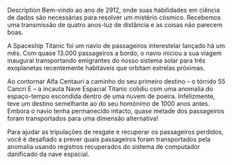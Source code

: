 Description
Bem-vindo ao ano de 2912, onde suas habilidades em ciência de dados são necessárias para resolver um mistério cósmico. Recebemos uma transmissão de quatro anos-luz de distância e as coisas não parecem boas.

A Spaceship Titanic foi um navio de passageiros interestelar lançado há um mês. Com quase 13.000 passageiros a bordo, o navio iniciou a sua viagem inaugural transportando emigrantes do nosso sistema solar para três exoplanetas recentemente habitáveis que orbitam estrelas próximas.

Ao contornar Alfa Centauri a caminho do seu primeiro destino – o tórrido 55 Cancri E – a incauta Nave Espacial Titanic colidiu com uma anomalia do espaço-tempo escondida dentro de uma nuvem de poeira. Infelizmente, teve um destino semelhante ao do seu homónimo de 1000 anos antes. Embora o navio tenha permanecido intacto, quase metade dos passageiros foram transportados para uma dimensão alternativa!

Para ajudar as tripulações de resgate e recuperar os passageiros perdidos, você é desafiado a prever quais passageiros foram transportados pela anomalia usando registros recuperados do sistema de computador danificado da nave espacial.
